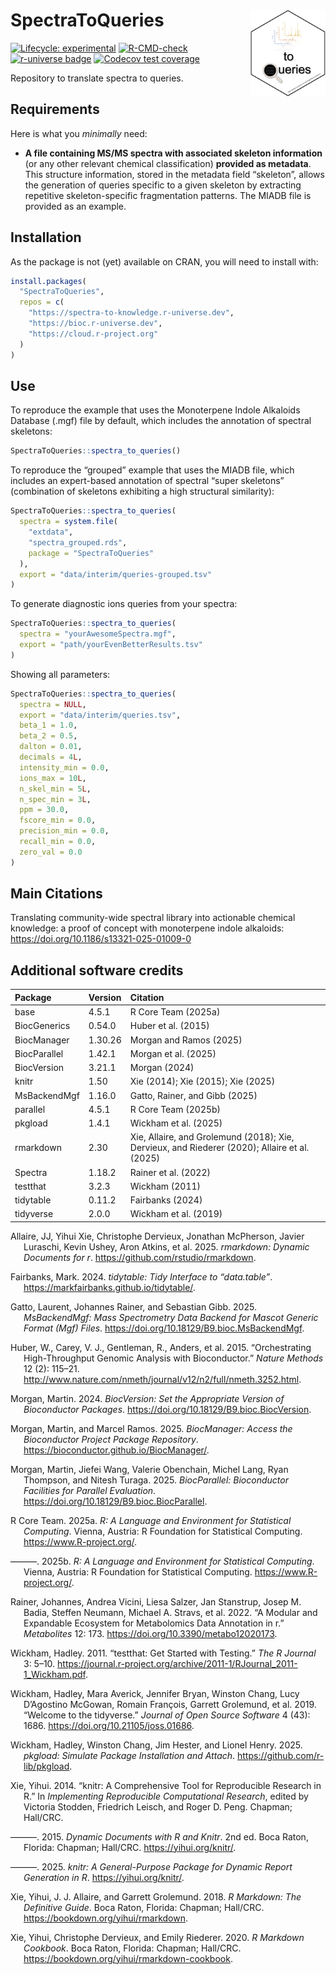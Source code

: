 

<!-- README.md is generated from README.qmd. Please edit that file -->

# SpectraToQueries <img src='https://raw.githubusercontent.com/spectra-to-knowledge/SpectraToQueries/main/man/figures/logo.svg' align="right" height="139" />

<!-- badges: start -->

[![Lifecycle:
experimental](https://img.shields.io/badge/lifecycle-experimental-orange.svg)](https://lifecycle.r-lib.org/articles/stages.html#experimental)
[![R-CMD-check](https://github.com/spectra-to-knowledge/SpectraToQueries/actions/workflows/R-CMD-check.yaml/badge.svg)](https://github.com/spectra-to-knowledge/SpectraToQueries/actions/workflows/R-CMD-check.yaml)
[![r-universe
badge](https://spectra-to-knowledge.r-universe.dev/SpectraToQueries/badges/version?&color=blue&style=classic.png)](https://spectra-to-knowledge.r-universe.dev/SpectraToQueries)
[![Codecov test
coverage](https://codecov.io/gh/spectra-to-knowledge/SpectraToQueries/graph/badge.svg)](https://app.codecov.io/gh/spectra-to-knowledge/SpectraToQueries)
<!-- badges: end -->

Repository to translate spectra to queries.

## Requirements

Here is what you *minimally* need:

- **A file containing MS/MS spectra with associated skeleton
  information** (or any other relevant chemical classification)
  **provided as metadata**. This structure information, stored in the
  metadata field “skeleton”, allows the generation of queries specific
  to a given skeleton by extracting repetitive skeleton-specific
  fragmentation patterns. The MIADB file is provided as an example.

## Installation

As the package is not (yet) available on CRAN, you will need to install
with:

``` r
install.packages(
  "SpectraToQueries",
  repos = c(
    "https://spectra-to-knowledge.r-universe.dev",
    "https://bioc.r-universe.dev",
    "https://cloud.r-project.org"
  )
)
```

## Use

To reproduce the example that uses the Monoterpene Indole Alkaloids
Database (.mgf) file by default, which includes the annotation of
spectral skeletons:

``` r
SpectraToQueries::spectra_to_queries()
```

To reproduce the “grouped” example that uses the MIADB file, which
includes an expert-based annotation of spectral “super skeletons”
(combination of skeletons exhibiting a high structural similarity):

``` r
SpectraToQueries::spectra_to_queries(
  spectra = system.file(
    "extdata",
    "spectra_grouped.rds",
    package = "SpectraToQueries"
  ),
  export = "data/interim/queries-grouped.tsv"
)
```

To generate diagnostic ions queries from your spectra:

``` r
SpectraToQueries::spectra_to_queries(
  spectra = "yourAwesomeSpectra.mgf",
  export = "path/yourEvenBetterResults.tsv"
)
```

Showing all parameters:

``` r
SpectraToQueries::spectra_to_queries(
  spectra = NULL,
  export = "data/interim/queries.tsv",
  beta_1 = 1.0,
  beta_2 = 0.5,
  dalton = 0.01,
  decimals = 4L,
  intensity_min = 0.0,
  ions_max = 10L,
  n_skel_min = 5L,
  n_spec_min = 3L,
  ppm = 30.0,
  fscore_min = 0.0,
  precision_min = 0.0,
  recall_min = 0.0,
  zero_val = 0.0
)
```

## Main Citations

Translating community-wide spectral library into actionable chemical
knowledge: a proof of concept with monoterpene indole alkaloids:
<https://doi.org/10.1186/s13321-025-01009-0>

## Additional software credits

| Package | Version | Citation |
|:---|:---|:---|
| base | 4.5.1 | R Core Team (2025a) |
| BiocGenerics | 0.54.0 | Huber et al. (2015) |
| BiocManager | 1.30.26 | Morgan and Ramos (2025) |
| BiocParallel | 1.42.1 | Morgan et al. (2025) |
| BiocVersion | 3.21.1 | Morgan (2024) |
| knitr | 1.50 | Xie (2014); Xie (2015); Xie (2025) |
| MsBackendMgf | 1.16.0 | Gatto, Rainer, and Gibb (2025) |
| parallel | 4.5.1 | R Core Team (2025b) |
| pkgload | 1.4.1 | Wickham et al. (2025) |
| rmarkdown | 2.30 | Xie, Allaire, and Grolemund (2018); Xie, Dervieux, and Riederer (2020); Allaire et al. (2025) |
| Spectra | 1.18.2 | Rainer et al. (2022) |
| testthat | 3.2.3 | Wickham (2011) |
| tidytable | 0.11.2 | Fairbanks (2024) |
| tidyverse | 2.0.0 | Wickham et al. (2019) |

<div id="refs" class="references csl-bib-body hanging-indent"
entry-spacing="0">

<div id="ref-rmarkdown2025" class="csl-entry">

Allaire, JJ, Yihui Xie, Christophe Dervieux, Jonathan McPherson, Javier
Luraschi, Kevin Ushey, Aron Atkins, et al. 2025.
*<span class="nocase">rmarkdown</span>: Dynamic Documents for r*.
<https://github.com/rstudio/rmarkdown>.

</div>

<div id="ref-tidytable" class="csl-entry">

Fairbanks, Mark. 2024. *<span class="nocase">tidytable</span>: Tidy
Interface to “<span class="nocase">data.table</span>”*.
<https://markfairbanks.github.io/tidytable/>.

</div>

<div id="ref-MsBackendMgf" class="csl-entry">

Gatto, Laurent, Johannes Rainer, and Sebastian Gibb. 2025.
*MsBackendMgf: Mass Spectrometry Data Backend for Mascot Generic Format
(Mgf) Files*. <https://doi.org/10.18129/B9.bioc.MsBackendMgf>.

</div>

<div id="ref-BiocGenerics" class="csl-entry">

Huber, W., Carey, V. J., Gentleman, R., Anders, et al. 2015.
“Orchestrating High-Throughput Genomic Analysis with Bioconductor.”
*Nature Methods* 12 (2): 115–21.
<http://www.nature.com/nmeth/journal/v12/n2/full/nmeth.3252.html>.

</div>

<div id="ref-BiocVersion" class="csl-entry">

Morgan, Martin. 2024. *BiocVersion: Set the Appropriate Version of
Bioconductor Packages*. <https://doi.org/10.18129/B9.bioc.BiocVersion>.

</div>

<div id="ref-BiocManager" class="csl-entry">

Morgan, Martin, and Marcel Ramos. 2025. *BiocManager: Access the
Bioconductor Project Package Repository*.
<https://bioconductor.github.io/BiocManager/>.

</div>

<div id="ref-BiocParallel" class="csl-entry">

Morgan, Martin, Jiefei Wang, Valerie Obenchain, Michel Lang, Ryan
Thompson, and Nitesh Turaga. 2025. *BiocParallel: Bioconductor
Facilities for Parallel Evaluation*.
<https://doi.org/10.18129/B9.bioc.BiocParallel>.

</div>

<div id="ref-base" class="csl-entry">

R Core Team. 2025a. *R: A Language and Environment for Statistical
Computing*. Vienna, Austria: R Foundation for Statistical Computing.
<https://www.R-project.org/>.

</div>

<div id="ref-parallel" class="csl-entry">

———. 2025b. *R: A Language and Environment for Statistical Computing*.
Vienna, Austria: R Foundation for Statistical Computing.
<https://www.R-project.org/>.

</div>

<div id="ref-Spectra" class="csl-entry">

Rainer, Johannes, Andrea Vicini, Liesa Salzer, Jan Stanstrup, Josep M.
Badia, Steffen Neumann, Michael A. Stravs, et al. 2022. “A Modular and
Expandable Ecosystem for Metabolomics Data Annotation in r.”
*Metabolites* 12: 173. <https://doi.org/10.3390/metabo12020173>.

</div>

<div id="ref-testthat" class="csl-entry">

Wickham, Hadley. 2011. “<span class="nocase">testthat</span>: Get
Started with Testing.” *The R Journal* 3: 5–10.
<https://journal.r-project.org/archive/2011-1/RJournal_2011-1_Wickham.pdf>.

</div>

<div id="ref-tidyverse" class="csl-entry">

Wickham, Hadley, Mara Averick, Jennifer Bryan, Winston Chang, Lucy
D’Agostino McGowan, Romain François, Garrett Grolemund, et al. 2019.
“Welcome to the <span class="nocase">tidyverse</span>.” *Journal of Open
Source Software* 4 (43): 1686. <https://doi.org/10.21105/joss.01686>.

</div>

<div id="ref-pkgload" class="csl-entry">

Wickham, Hadley, Winston Chang, Jim Hester, and Lionel Henry. 2025.
*<span class="nocase">pkgload</span>: Simulate Package Installation and
Attach*. <https://github.com/r-lib/pkgload>.

</div>

<div id="ref-knitr2014" class="csl-entry">

Xie, Yihui. 2014. “<span class="nocase">knitr</span>: A Comprehensive
Tool for Reproducible Research in R.” In *Implementing Reproducible
Computational Research*, edited by Victoria Stodden, Friedrich Leisch,
and Roger D. Peng. Chapman; Hall/CRC.

</div>

<div id="ref-knitr2015" class="csl-entry">

———. 2015. *Dynamic Documents with R and Knitr*. 2nd ed. Boca Raton,
Florida: Chapman; Hall/CRC. <https://yihui.org/knitr/>.

</div>

<div id="ref-knitr2025" class="csl-entry">

———. 2025. *<span class="nocase">knitr</span>: A General-Purpose Package
for Dynamic Report Generation in R*. <https://yihui.org/knitr/>.

</div>

<div id="ref-rmarkdown2018" class="csl-entry">

Xie, Yihui, J. J. Allaire, and Garrett Grolemund. 2018. *R Markdown: The
Definitive Guide*. Boca Raton, Florida: Chapman; Hall/CRC.
<https://bookdown.org/yihui/rmarkdown>.

</div>

<div id="ref-rmarkdown2020" class="csl-entry">

Xie, Yihui, Christophe Dervieux, and Emily Riederer. 2020. *R Markdown
Cookbook*. Boca Raton, Florida: Chapman; Hall/CRC.
<https://bookdown.org/yihui/rmarkdown-cookbook>.

</div>

</div>
